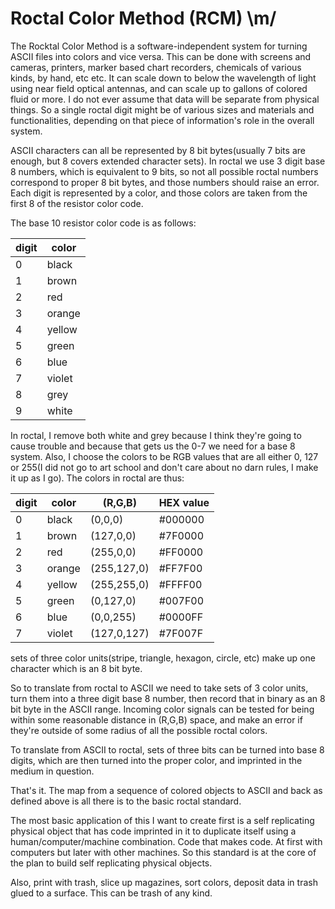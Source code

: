 # Roctal Color Method (RCM) \m/

The Rocktal Color Method is a software-independent system for turning ASCII files into colors and vice versa.  This can be done with screens and cameras, printers, marker based chart recorders, chemicals of various kinds, by hand, etc etc.  It can scale down to below the wavelength of light using near field optical antennas, and can scale up to gallons of colored fluid or more.  I do not ever assume that data will be separate from physical things.  So a single roctal digit might be of various sizes and materials and functionalities, depending on that piece of information's role in the overall system. 

ASCII characters can all be represented by 8 bit bytes(usually 7 bits are enough, but 8 covers extended character sets).  In roctal we use 3 digit base 8 numbers, which is equivalent to 9 bits, so not all possible roctal numbers correspond to proper 8 bit bytes, and those numbers should raise an error.  Each digit is represented by a color, and those colors are taken from the first 8 of the resistor color code.  

The base 10 resistor color code is as follows:

| digit | color |
| ------------ | ------------- |
| 0 | black  |
| 1 | brown  |
| 2 | red |
| 3 | orange |
| 4 | yellow|
| 5 | green|
| 6 | blue|
| 7 | violet|
| 8 | grey |
| 9 | white|

In roctal, I remove both white and grey because I think they're going to cause trouble and because that gets us the 0-7 we need for a base 8 system.  Also, I choose the colors to be RGB values that are all either 0, 127 or 255(I did not go to art school and don't care about no darn rules, I make it up as I go).  The colors in roctal are thus:

| digit | color | (R,G,B) | HEX value
| ------------ |------------- |  ----- | ---|
| 0 | black  |  (0,0,0) | #000000
| 1 | brown  | (127,0,0) | #7F0000
| 2 | red |		(255,0,0)| #FF0000
| 3 | orange | (255,127,0)|#FF7F00
| 4 | yellow|  (255,255,0)|#FFFF00 
| 5 | green|   (0,127,0) | #007F00
| 6 | blue|    (0,0,255) | #0000FF
| 7 | violet|   (127,0,127)| #7F007F

sets of three color units(stripe, triangle, hexagon, circle, etc) make up one character which is an 8 bit byte.  

So to translate from roctal to ASCII we need to take sets of 3 color units, turn them into a three digit base 8 number, then record that in binary as an 8 bit byte in the ASCII range.  Incoming color signals can be tested for being within some reasonable distance in (R,G,B) space, and make an error if they're outside of some radius of all the possible roctal colors. 

To translate from ASCII to roctal, sets of three bits can be turned into base 8 digits, which are then turned into the proper color, and imprinted in the medium in question.  

That's it.  The map from a sequence of colored objects to ASCII and back as defined above is all there is to the basic roctal standard.  

The most basic application of this I want to create first is a self replicating physical object that has code imprinted in it to duplicate itself using a human/computer/machine combination.  Code that makes code.  At first with computers but later with other machines.  So this standard is at the core of the plan to build self replicating physical objects. 

Also, print with trash, slice up magazines, sort colors, deposit data in trash glued to a surface.  This can be trash of any kind.




